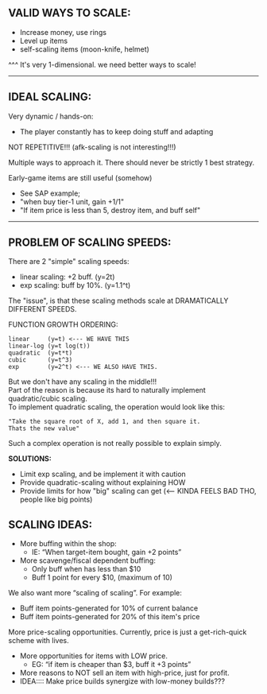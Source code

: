 

## VALID WAYS TO SCALE:

- Increase money, use rings
- Level up items
- self-scaling items (moon-knife, helmet)

^^^ It's very 1-dimensional. we need better ways to scale!

----

## IDEAL SCALING:
Very dynamic / hands-on:  
- The player constantly has to keep doing stuff and adapting

NOT REPETITIVE!!!
(afk-scaling is not interesting!!!)

Multiple ways to approach it.
There should never be strictly 1 best strategy.

Early-game items are still useful (somehow)
- See SAP example; 
- "when buy tier-1 unit, gain +1/1"
- "If item price is less than 5, destroy item, and buff self"

-----



## PROBLEM OF SCALING SPEEDS:
There are 2 "simple" scaling speeds:
- linear scaling:  +2 buff.   (y=2t)
- exp scaling: buff by 10%.   (y=1.1^t)

The "issue", is that these scaling methods scale at DRAMATICALLY DIFFERENT SPEEDS.

FUNCTION GROWTH ORDERING:
```
linear     (y=t) <--- WE HAVE THIS
linear-log (y=t log(t))
quadratic  (y=t*t)
cubic      (y=t^3)
exp        (y=2^t) <--- WE ALSO HAVE THIS.
```
But we don't have any scaling in the middle!!!  
Part of the reason is because its hard to naturally implement quadratic/cubic scaling.  
To implement quadratic scaling, the operation would look like this:
```
"Take the square root of X, add 1, and then square it.
Thats the new value"
```
Such a complex operation is not really possible to explain simply.

**SOLUTIONS:**
- Limit exp scaling, and be implement it with caution
- Provide quadratic-scaling without explaining HOW
- Provide limits for how "big" scaling can get (<-- KINDA FEELS BAD THO, people like big points)








## SCALING IDEAS:

- More buffing within the shop:
    - IE: “When target-item bought, gain +2 points”
- More scavenge/fiscal dependent buffing:
    - Only buff when has less than $10
    - Buff 1 point for every $10, (maximum of 10)

We also want more “scaling of scaling”.  For example:
- Buff item points-generated for 10% of current balance
- Buff item points-generated for 20% of this item's price

More price-scaling opportunities.
Currently, price is just a get-rich-quick scheme with lives.
- More opportunities for items with LOW price.  
    - EG: “if item is cheaper than $3, buff it +3 points”
- More reasons to NOT sell an item with high-price, just for profit.
- IDEA:::: Make price builds synergize with low-money builds???



